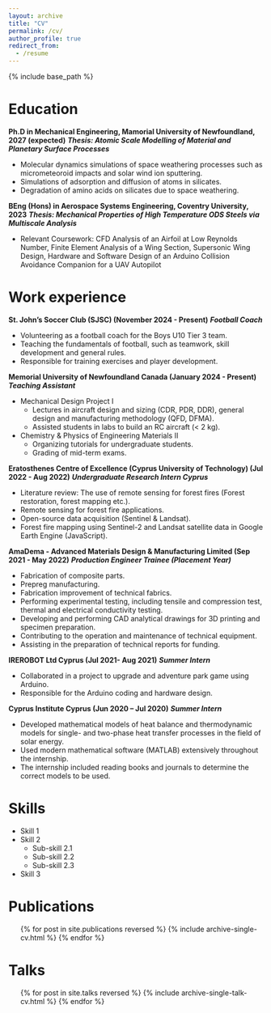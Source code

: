 ```yaml
---
layout: archive
title: "CV"
permalink: /cv/
author_profile: true
redirect_from:
  - /resume
---
```


{% include base_path %}

Education
======
**Ph.D in Mechanical Engineering, Mamorial University of Newfoundland, 2027 (expected)**
***Thesis: Atomic Scale Modelling of Material and Planetary Surface Processes***
* Molecular dynamics simulations of space weathering processes such as micrometeoroid impacts and solar wind
ion sputtering.
* Simulations of adsorption and diffusion of atoms in silicates.
* Degradation of amino acids on silicates due to space weathering.
  
**BEng (Hons) in Aerospace Systems Engineering, Coventry University, 2023**
***Thesis: Mechanical Properties of High Temperature ODS Steels via Multiscale Analysis***
* Relevant Coursework: CFD Analysis of an Airfoil at Low Reynolds Number, Finite Element Analysis of a Wing Section, Supersonic Wing Design, Hardware and Software Design of an Arduino Collision Avoidance Companion for a UAV Autopilot

Work experience
======
**St. John’s Soccer Club (SJSC) (November 2024 - Present)**
***Football Coach*** 
  * Volunteering as a football coach for the Boys U10 Tier 3 team.
  * Teaching the fundamentals of football, such as teamwork, skill development and general rules.
  * Responsible for training exercises and player development.

**Memorial University of Newfoundland Canada (January 2024 - Present)**
***Teaching Assistant***
  * Mechanical Design Project I
    * Lectures in aircraft design and sizing (CDR, PDR, DDR), general design and manufacturing methodology (QFD, DFMA).
    * Assisted students in labs to build an RC aircraft (< 2 kg).
  * Chemistry & Physics of Engineering Materials II
    * Organizing tutorials for undergraduate students.
    * Grading of mid-term exams.
      
**Eratosthenes Centre of Excellence (Cyprus University of Technology) (Jul 2022 - Aug 2022)**
***Undergraduate Research Intern Cyprus***
* Literature review: The use of remote sensing for forest fires (Forest restoration, forest mapping etc.).
* Remote sensing for forest fire applications.
* Open-source data acquisition (Sentinel & Landsat).
* Forest fire mapping using Sentinel-2 and Landsat satellite data in Google Earth Engine (JavaScript).

**AmaDema - Advanced Materials Design & Manufacturing Limited (Sep 2021 - May 2022)**
***Production Engineer Trainee (Placement Year)***
* Fabrication of composite parts.
* Prepreg manufacturing.
* Fabrication improvement of technical fabrics.
* Performing experimental testing, including tensile and compression test, thermal and electrical conductivity testing.
* Developing and performing CAD analytical drawings for 3D printing and specimen preparation.
* Contributing to the operation and maintenance of technical equipment.
* Assisting in the preparation of technical reports for funding.

**IREROBOT Ltd Cyprus (Jul 2021- Aug 2021)**
***Summer Intern*** 
* Collaborated in a project to upgrade and adventure park game using Arduino.
*  Responsible for the Arduino coding and hardware design.

**Cyprus Institute Cyprus (Jun 2020 – Jul 2020)**
***Summer Intern*** 
* Developed mathematical models of heat balance and thermodynamic models for single- and two-phase heat transfer
processes in the field of solar energy.
* Used modern mathematical software (MATLAB) extensively throughout the internship.
* The internship included reading books and journals to determine the correct models to be used.
  
Skills
======
* Skill 1
* Skill 2
  * Sub-skill 2.1
  * Sub-skill 2.2
  * Sub-skill 2.3
* Skill 3

Publications
======
  <ul>{% for post in site.publications reversed %}
    {% include archive-single-cv.html %}
  {% endfor %}</ul>
  
Talks
======
  <ul>{% for post in site.talks reversed %}
    {% include archive-single-talk-cv.html  %}
  {% endfor %}</ul>
